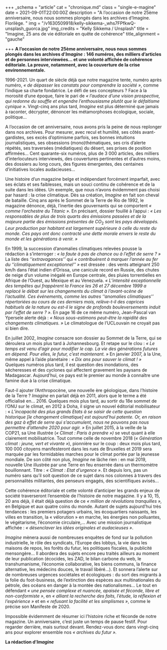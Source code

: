 +++
_schema = "article"
cat = "chronique.md"
class = "single-e-magine"
date = 2021-09-01T22:00:00Z
description = "A l’occasion de notre 25ème anniversaire, nous nous sommes plongés dans les archives d’Imagine. Florilège. "
img = "/v1630509918/kelly-sikkema-_whs7FPfkwQ-unsplash_guorca.jpg"
img_credits = "Kelly Sikkema / Unsplash"
title = "Imagine, 25 ans de vie éditoriale en quête de cohérence"
title_alignment = "gauche"

+++
**A l’occasion de notre 25ème anniversaire, nous nous sommes plongés dans les archives d’_Imagine_ : 146 numéros, des milliers d’articles et de personnes interviewées… et une volonté affichée de cohérence éditoriale. La preuve, notamment, avec la couverture de la crise environnementale.**

1996-2021. Un quart de siècle déjà que notre magazine tente, numéro après numéro, _« de dépasser_ _les constats pour comprendre la société »_, comme l’indique sa charte fondatrice. Le défi de ses concepteurs ? Face à la morosité d’une époque, faire le pari de _« l’audace d’une vision prospective,_ _qui redonne du souffle et engendre l’enthousiasme_ _plutôt que le défaitisme cynique »_. Vingt-cinq ans plus tard, _Imagine_ est plus déterminé que jamais à raconter, décrypter, dénoncer les métamorphoses écologique, sociale, politique…

A l’occasion de cet anniversaire, nous avons pris la peine de nous replonger dans nos archives. Pour mesurer, avec recul et humilité, ses côtés avant-gardistes, ses excès d’optimisme parfois, ses bonnes intuitions journalistiques, ses obsessions (mono)thématiques, ses cris d’alerte répétés, ses traversées (médiatiques) du désert, ses prises de position affirmées… Cent quarante-six numéros, plus de 3 000 articles, des milliers d’interlocuteurs interviewés, des couvertures pertinentes et d’autres moins, des dossiers au long cours, des figures émergentes, des centaines d’initiatives locales audacieuses…

Une histoire d’un magazine belge et indépendant forcément imparfait, avec ses éclats et ses faiblesses, mais un souci continu de cohérence et de la suite dans les idées. Un exemple, que nous n’avons évidemment pas choisi par hasard : la crise climatique. Dès sa création, _Imagine_ en fait son cheval de bataille. Cinq ans après le Sommet de la Terre de Rio de 1992, le magazine dénonce, déjà, l’inertie des gouvernants qui se comportent _« comme l’orchestre du Titanic »_. En précisant, dossier fouillé à l’appui : _« Les responsables_ _de plus de trois quarts des émissions passées_ _et de la majeure partie des émissions présentes de_ _CO_<sub>2</sub> _sont les pays développés. Leur production par_ _habitant est largement supérieure à celle du reste du_ _monde. Ces pays ont donc contracté une dette morale_ _envers le reste du monde et les générations à venir. »_

En 1999, la succession d’anomalies climatiques relevées pousse la rédaction à s’interroger : _« la faute à pas de_ _chance ou à l’effet de serre ? »_ La liste des _‘‘extravagances’’_ qui _« contribuèrent à marquer l’année au fer du ‘’climatiquement_ _exceptionnel’’ »_ est dressée : des vents atteignant 250 km/h dans l’état indien d’Orissa, une canicule record en Russie, des chutes de neige d’un volume inégalé en Europe centrale, des pluies torrentielles en Afrique de l’Ouest, au Mexique et au Venezuela. _« L’intensité exceptionnelle_ _des tempêtes qui frappèrent la France les 26 et 27_ _décembre 1999 a replacé le débat sur les changements du climat_ _à l’avant-scène de l’actualité. Ces événements, comme_ _les autres ‘‘anomalies climatiques’’ répertoriées au cours de_ _ces derniers mois, relève-t-il des caprices habituels de la nature_ _ou est-il le signe de profonds bouleversements induit_ _par l’effet de serre ? »_. En page 16 de ce même numéro, Jean-Pascal van Ypersele alerte déjà : _« Nous sous-estimons_ _peut-être la rapidité des changements climatiques. »_ Le climatologue de l’UCLouvain ne croyait pas si bien dire.

En juillet 2002, _Imagine_ consacre son dossier au Sommet de la Terre, qui se déroulera un mois plus tard à Johannesbourg. Et retape sur le clou : _« Le temps est venu_ _d’agir pour modifier le cap. La vie des générations futures_ _en dépend. Pour elles, le futur, c’est maintenant. »_ En janvier 2007, à la Une, même appel à l’aide planétaire : _« Dix ans pour sauver le climat ! »_ Quelques numéros plus tard, il est question des inondations, des sécheresses et des cyclones qui affectent gravement les paysans de Madagascar. Aujourd’hui, ce pays est le premier au monde à connaître une famine due à la crise climatique.

Faut-il ajouter l’Anthropocène, une nouvelle ère géologique, dans l’histoire de la Terre ? _Imagine_ en parlait déjà en 2011, alors que le terme a été officialisé en… 2016. Quelques mois plus tard, au sortir du 18e sommet de l’ONU sur le climat, en 2012 à Doha, il signe un nouvel éditorial mobilisateur : « _L’incapacité des_ _plus grands Etats à se saisir de cette question historique_ _\[le changement climatique\] est aujourd’hui_ _patente. Or, en raison des gaz à effet de serre qui_ _s’accumulent, nous ne pouvons pas nous permettre_ _d’attendre 2020 pour agir. »_ En juillet 2015, à la veille de la COP21, sa Une illustrée (_« Climat : Paris à prendre »)_ se veut quant à elle clairement mobilisatrice. Tout comme celle de novembre 2018 (_« Génération climat : jeune, vert et vivante »_), pionnière sur le coup : deux mois plus tard, 100 000 citoyens manifesteront dans les rues de Bruxelles et 2019 sera marquée par les formidables marches pour le climat portée par la jeunesse mondiale. De son côté non plus, _Imagine_ ne lâche rien : en mai 2019, nouvelle Une illustrée par une Terre en feu enserrée dans un thermomètre bouillonnant. Titre : _« Climat : Etat d’urgence »_. Et depuis lors, pas un numéro sans qu’il soit question de ce sujet dans nos colonnes à travers des personnalités militantes, des penseurs engagés, des scientifiques avisés...

Cette cohérence éditoriale et cette volonté d’anticiper les grands enjeux de société traverseront l’ensemble de l’histoire de notre magazine. Il y a 10, 15, 20 ans déjà, il était déjà question de ce _« million_ _de révolutions tranquilles »,_ en Belgique et aux quatre coins du monde. Autant de sujets aujourd’hui très tendances : les premiers potagers urbains, les écoquartiers naissants, les villes en transition, la « vélorution » en marche, les énergies non polluantes, le végétarisme, l’économie circulaire,… Avec une mission journalistique affichée : _« désenclaver les idées originales_ _et audacieuses »_.

_Imagine_ mènera aussi de nombreuses enquêtes de fond sur la pollution industrielle, le rôle des syndicats, l’Europe des lobbys, la vie dans les maisons de repos, les forêts du futur, les politiques fiscales, la publicité mensongère… Il abordera des sujets encore peu traités ailleurs au moment de leur publication (écocides, les ZAD, le bilan carbone du web, le transhumanisme, l’économie collaborative, les biens communs, la finance alternative, les médecins douces, le travail libéré…). Et sonnera l’alerte sur de nombreuses urgences sociétales et écologiques : du sort des migrants à la folie du foot-business, de l’extinction des espèces aux multinationales du pétrole, des océans en danger à la montée des nationalismes… Le tout en défendant _« une pensée_ _complexe et nuancée, apaisée et féconde, libre et non-conformiste_ _»_, en _« alliant la recherche des faits, l’étude, la réflexion_ _et l’expérience »_ et en _« refusant la facilité et les simplismes »_, comme le précise son Manifeste de 2020.

Impossible évidemment de résumer ici l’histoire riche et féconde de notre magazine. Un anniversaire, c’est juste un temps de pause festif. Pour regarder derrière, mais surtout devant. Rendez-vous donc dans vingt-cinq ans pour explorer ensemble nos _« archives du futur »._

**La rédaction d’_Imagine_**